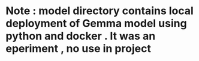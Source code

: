  # Note : model directory contains local deployment of Gemma model using python and docker . It was an eperiment , no use in project
